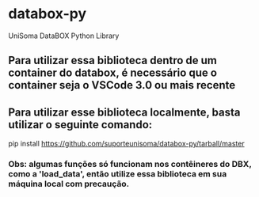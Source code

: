 # databox-py
UniSoma DataBOX Python Library

## Para utilizar essa biblioteca dentro de um container do databox, é necessário que o container seja o VSCode 3.0 ou mais recente


## Para utilizar esse biblioteca localmente, basta utilizar o seguinte comando:

pip install https://github.com/suporteunisoma/databox-py/tarball/master

### Obs: algumas funções só funcionam nos contêineres do DBX, como a 'load_data', então utilize essa biblioteca em sua máquina local com precaução.